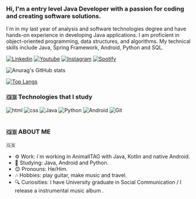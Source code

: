 
### Hi, I'm a entry level Java Developer with a passion for coding and creating software solutions. 

I´m in my last year of analysis and software technologies degree and have hands-on experience in developing Java applications. I am proficient in object-oriented programming, data structures, and algorithms. My technical skills include Java, Spring Framework, Android, Python and SQL.


[![Linkedin](https://img.shields.io/badge/LinkedIn-0077B5?style=for-the-badge&logo=linkedin&logoColor=white)](https://www.linkedin.com/in/lucioerico/)
[![Youtube](https://img.shields.io/badge/YouTube-FF0000?style=for-the-badge&logo=youtube&logoColor=white)](https://www.youtube.com/@LucioMoriyama)
[![Instagram](https://img.shields.io/badge/Instagram-E4405F?style=for-the-badge&logo=instagram&logoColor=white)](https://www.instagram.com/moriyamalucio/)
[![Spotify](https://img.shields.io/badge/Spotify-1ED760?&style=for-the-badge&logo=spotify&logoColor=white)](https://open.spotify.com/artist/6FI7q2rSPDwN2YmmtJGGda?si=L00wv8tRRACBFRReG8m9SQ)

![Anurag's GitHub stats](https://github-readme-stats.vercel.app/api?username=lucioerico&show_icons=true&theme=radical)

[![Top Langs](https://github-readme-stats.vercel.app/api/top-langs/?username=lucioerico&layout=compact&langs_count=16&theme=radical)](https://github.com/anuraghazra/github-readme-stats)


### 🇬🇧  Technologies that I study 

<div style="display: inline_block">
   <img align="center" alt="html" src="https://img.shields.io/badge/HTML-239120?style=for-the-badge&logo=html5&logoColor=white"/>
   <img align="center" alt="css" src="https://img.shields.io/badge/CSS-239120?&style=for-the-badge&logo=css3&logoColor=white"/>
     <img align="center" alt="Java" src="https://img.shields.io/badge/Java-ED8B00?style=for-the-badge&logo=java&logoColor=white"/>
       <img align="center" alt="Python" src="https://img.shields.io/badge/Python-3776AB?style=for-the-badge&logo=python&logoColor=white"/>
         <img align="center" alt="Android" src="https://img.shields.io/badge/Android-3DDC84?style=for-the-badge&logo=android&logoColor=white"/>
            <img align="center" alt="Git" src="https://img.shields.io/badge/GIT-E44C30?style=for-the-badge&logo=git&logoColor=white"/>

    	
</div></br>

### 🇬🇧 ABOUT ME 

🇬🇧
- ⚙️ Work: i´m working in AnimallTAG with Java, Kotlin and native Android.
- 📖 Studying: Java, Android and Python.
- 😊 Pronouns: He/Him.
- 🎶 Hobbies: play guitar, make music and travel.
- 🔍 Curiosities: I have University graduate in Social Communication / I release a instrumental music album .
